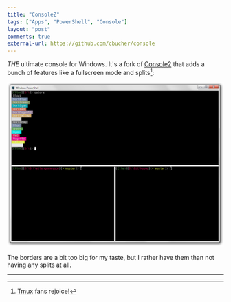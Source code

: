 ```yaml
---
title: "ConsoleZ"
tags: ["Apps", "PowerShell", "Console"]
layout: "post"
comments: true
external-url: https://github.com/cbucher/console
---
```


*THE* ultimate console for Windows. It's a fork of [Console2](http://sourceforge.net/projects/console/) that adds a bunch of features like a fullscreen mode and splits[^20130827-1]:

[![ConsoleZ](/images/blog/2013/08/27/consolez.png)](/images/blog/2013/08/27/consolez.png)

The borders are a bit too big for my taste, but I rather have them than not having any splits at all.

* * *

[^20130827-1]: [Tmux](http://tmux.sourceforge.net/) fans rejoice!
